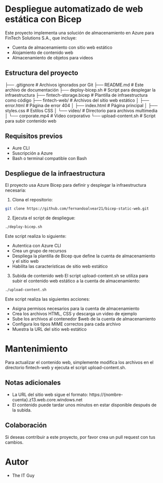 # Despliegue automatizado de web estática con Bicep
Este proyecto implementa una solución de almacenamiento en Azure para FinTech Solutions S.A., que incluye:

- Cuenta de almacenamiento con sitio web estático
- Alojamiento de contenido web
- Almacenamiento de objetos para videos
## Estructura del proyecto
├── .gitignore                # Archivos ignorados por Git
├── README.md                 # Este archivo de documentación
├── deploy-bicep.sh           # Script para desplegar la infraestructura
├── fintech-storage.bicep     # Plantilla de infraestructura como código
├── fintech-web/              # Archivos del sitio web estático
│   ├── error.html            # Página de error 404
│   ├── index.html            # Página principal
│   ├── styles.css            # Estilos CSS
│   └── video/                # Directorio para archivos multimedia
│       └── corporate.mp4     # Video corporativo
└── upload-content.sh         # Script para subir contenido web

## Requisitos previos
- Aure CLI
- Suscripción a Azure
- Bash o terminal compatible con Bash

## Despliegue de la infraestructura
El proyecto usa Azure Bicep para definir y desplegar la infraestructura necesaria: 
1. Clona el repositorio:
```bash
git clone https://github.com/fernandoalvear21/bicep-static-web.git
````
2. Ejecuta el script de despliegue:
```bash
./deploy-bicep.sh
```
Este script realiza lo siguiente:
- Autentica con Azure CLI
- Crea un grupo de recursos
- Despliega la plantilla de Bicep que define la cuenta de almacenamiento y el sitio web
- Habilita las características de sitio web estático

3. Subida de contenido web
El script upload-content.sh se utiliza para subir el contenido web estático a la cuenta de almacenamiento:
```bash
./upload-content.sh
```
Este script realiza las siguientes acciones:
- Asigna permisos necesarios para la cuenta de almacenamiento
- Crea los archivos HTML, CSS y descarga un video de ejemplo
- Sube los archivos al contenedor $web de la cuenta de almacenamiento
- Configura los tipos MIME correctos para cada archivo
- Muestra la URL del sitio web estático

# Mantenimiento
Para actualizar el contenido web, simplemente modifica los archivos en el directorio fintech-web y ejecuta el script upload-content.sh.

## Notas adicionales
- La URL del sitio web sigue el formato: https://{nombre-cuenta}.z13.web.core.windows.net
- El contenido puede tardar unos minutos en estar disponible después de la subida.

## Colaboración
Si deseas contribuir a este proyecto, por favor crea un pull request con tus cambios.

# Autor
- The IT Guy 